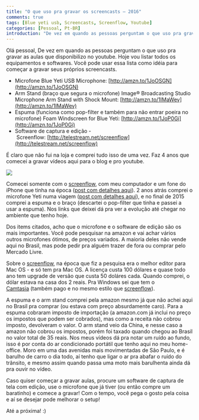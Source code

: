 ```yaml
---
title: "O que uso pra gravar os screencasts – 2016"
comments: true
tags: [Blue yeti usb, Screencasts, Screenflow, Youtube]
categories: [Pessoal, Pt-BR]
introduction: "De vez em quando as pessoas perguntam o que uso pra gravar as aulas que disponibilizo no youtube. Hoje vou listar todos os equipamentos e softwares. Você pode usar essa lista como idéia para começar a gravar seus próprios screencasts"    
---
```


Olá pessoal, De vez em quando as pessoas perguntam o que uso pra gravar as aulas que disponibilizo no youtube. Hoje vou listar todos os equipamentos e softwares. Você pode usar essa lista como idéia para começar a gravar seus próprios screencasts.

*   Microfone Blue Yeti USB Microphone: [http://amzn.to/1JoOSGN](http://amzn.to/1JoOSGN)
*   Arm Stand (braço que segura o microfone) Image® Broadcasting Studio Microphone Arm Stand with Shock Mount: [http://amzn.to/1IMaWev](http://amzn.to/1IMaWev)
*   Espuma (funciona como pop-filter e também para não entrar poeira no microfone) Foam Windscreen for Blue Yeti: [http://amzn.to/1JoP0Gi](http://amzn.to/1JoP0Gi)
*   Software de captura e edição -  Screenflow: [http://telestream.net/screenflow](http://telestream.net/screenflow)

É claro que não fui na loja e comprei tudo isso de uma vez. Faz 4 anos que comecei a gravar vídeos aqui para o blog e pro youtube. 

![](/assets/img/2016/01/setup_aulas_201624.jpg)

Comecei somente com o [screenflow](http://telestream.net/screenflow), com meu computador e um fone do iPhone que tinha na época ([post com detalhes aqui](http://www.loiane.com/2012/08/ferramentas-que-uso-para-gravar-meus-screencasts-e-aulas/)). 2 anos atrás comprei o microfone Yeti numa viagem ([post com detalhes aqui](http://www.loiane.com/2013/11/resenha-microfone-usb-yeti-pop-filter-nady-mpf-6/)), e no final de 2015 comprei a espuma e o braço (descartei o pop-filter que tinha e passei a usar a espuma). Nos links que deixei dá pra ver a evolução até chegar no ambiente que tenho hoje. 

Dos items citados, acho que o microfone e o software de edição são os mais importantes. Você pode pesquisar na amazon e vai achar vários outros microfones ótimos, de preços variados. A maioria deles não vende aqui no Brasil, mas pode pedir pra alguém trazer de fora ou comprar pelo Mercado Livre. 

Sobre o [screenflow](http://telestream.net/screenflow), na época que fiz a pesquisa era o melhor editor para Mac OS - e só tem pra Mac OS. A licença custa 100 dólares e quase todo ano tem upgrade de versão que custa 50 doláres cada. Quando comprei, o dólar estava na casa dos 2 reais. Pra Windows sei que tem o [Camtasia](http://www.techsmith.com) (também pago e no mesmo estilo que [screenflow](http://telestream.net/screenflow)). 

A espuma e o arm stand comprei pela amazon mesmo já que não achei aqui no Brasil pra comprar (ou estava com preço absurdamente caro). Para a espuma cobraram imposto de importação (a amazon.com já inclui no preço os impostos que podem ser cobrados), mas como a receita não cobrou imposto, devolveram o valor. O arm stand veio da China, e nesse caso a amazon não cobrou os impostos, porém foi taxado quando chegou ao Brasil no valor total de 35 reais. Nos meus vídeos dá pra notar um ruído ao fundo, isso é por conta do ar condicionado portátil que tenho aqui no meu home-office. Moro em uma das avenidas mais movimentadas de São Paulo, e é barulho de carro o dia todo, aí tenho que ligar o ar pra abafar o ruído do trânsito, e mesmo assim quando passa uma moto mais barulhenta ainda dá pra ouvir no vídeo. 

Caso quiser começar a gravar aulas, procure um software de captura de tela com edição, use o microfone que já tiver (ou então compre um baratinho) e comece a gravar! Com o tempo, você pega o gosto pela coisa e aí se desejar pode melhorar o setup! 

Até a próxima! :)